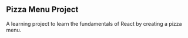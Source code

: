 ## Pizza Menu Project

A learning project to learn the fundamentals of React by creating a pizza menu.
